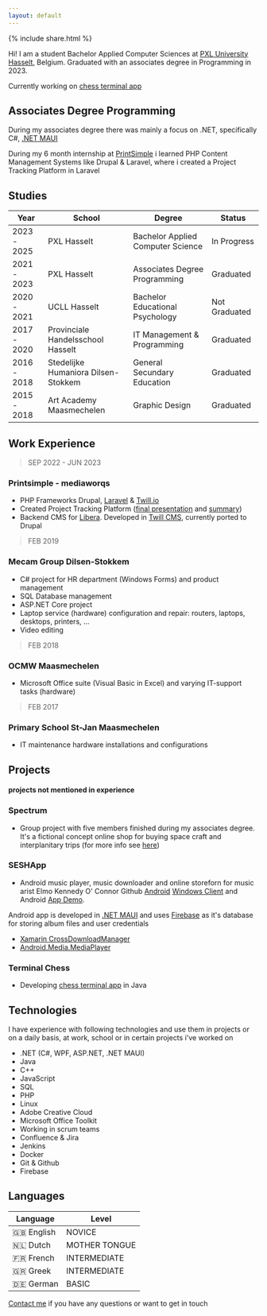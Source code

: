 ```yaml
---
layout: default
---
```


{% include share.html %}

Hi! I am a student Bachelor Applied Computer Sciences at [PXL University Hasselt](https://www.pxl.be/), Belgium. Graduated with an associates degree in Programming in 2023.

Currently working on [chess terminal app](https://github.com/toonvank/terminalChessJava)

## Associates Degree Programming

During my associates degree there was mainly a focus on .NET, specifically C#, [.NET MAUI](https://learn.microsoft.com/en-us/dotnet/maui/what-is-maui)

During my 6 month internship at [PrintSimple](https://www.printsimple.eu/) i learned PHP Content Management Systems like Drupal & Laravel, where i created a Project Tracking Platform in Laravel

## Studies

Year | School                                 | Degree | Status
-----|----------------------------------------|--------|--------
2023 - 2025 | PXL Hasselt                            | Bachelor Applied Computer Science| In Progress
2021 - 2023 | PXL Hasselt                            | Associates Degree Programming| Graduated
2020 - 2021 | UCLL Hasselt                            | Bachelor Educational Psychology | Not Graduated
2017 - 2020 | Provinciale Handelsschool Hasselt      | IT Management & Programming | Graduated
2016 - 2018 | Stedelijke Humaniora Dilsen-Stokkem    | General Secundary Education | Graduated
2015 - 2018 | Art Academy Maasmechelen | Graphic Design | Graduated

## Work Experience

> SEP 2022 - JUN 2023
### Printsimple - mediaworqs
* PHP Frameworks Drupal, [Laravel](https://www.laravel.com) & [Twill.io](https://twillcms.com)
* Created Project Tracking Platform ([final presentation](/presentationMedia.pdf) and [summary](/samenvatting_Engels.pdf))
* Backend CMS for [Libera](https://www.libera.be). Developed in [Twill CMS](https://twillcms.com/), currently ported to Drupal

> FEB 2019
### Mecam Group Dilsen-Stokkem  
* C# project for HR department (Windows Forms) and product management
* SQL Database management
* ASP.NET Core project
* Laptop service (hardware) configuration and repair: routers, laptops, desktops, printers, ...
* Video editing

> FEB 2018
### OCMW Maasmechelen
* Microsoft Office suite (Visual Basic in Excel) and varying IT-support tasks (hardware)

> FEB 2017
### Primary School St-Jan Maasmechelen 
* IT maintenance hardware installations and configurations

## Projects
#### projects not mentioned in experience
### Spectrum
* Group project with five members finished during my associates degree. It's a fictional concept online shop for buying space craft and interplanitary trips (for more info see [here](/wpl2Logboek.pdf))

### SESHApp
* Android music player, music downloader and online storeforn for music arist Elmo Kennedy O' Connor Github [Android](https://github.com/toonvank/2022SeshApp.git) [Windows Client](https://github.com/toonvank/BoneAlbumDownloaderWindows) and Android [App Demo](https://youtu.be/-TMKff5HjkA).

Android app is developed in [.NET MAUI](https://learn.microsoft.com/en-us/dotnet/maui/what-is-maui) and uses [Firebase](https://firebase.google.com) as it's database for storing album files and user credentials

* [Xamarin CrossDownloadManager](https://github.com/SimonSimCity/Xamarin-CrossDownloadManager)
* [Android.Media.MediaPlayer](https://developer.android.com/reference/android/media/MediaPlayer) 

### Terminal Chess
- Developing [chess terminal app](https://github.com/toonvank/terminalChessJava) in Java
## Technologies
I have experience with following technologies and use them in projects or on a daily basis, at work, school or in certain projects i've worked on

* .NET (C#, WPF, ASP.NET, .NET MAUI)
* Java
* C++
* JavaScript
* SQL
* PHP
* Linux
* Adobe Creative Cloud
* Microsoft Office Toolkit
* Working in scrum teams
* Confluence & Jira
* Jenkins
* Docker
* Git & Github
* Firebase

## Languages

Language | Level
-----|----------------------------------------
🇬🇧 English | NOVICE       
🇳🇱 Dutch | MOTHER TONGUE
🇫🇷 French | INTERMEDIATE
🇬🇷 Greek | INTERMEDIATE
🇩🇪 German | BASIC

[Contact me](/contact) if you have any questions or want to get in touch